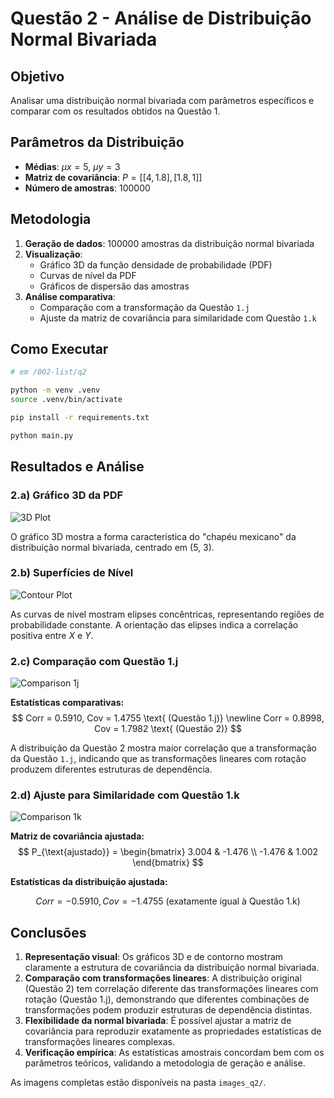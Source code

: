 # Questão 2 - Análise de Distribuição Normal Bivariada

## Objetivo

Analisar uma distribuição normal bivariada com parâmetros específicos e comparar com os resultados obtidos na Questão 1.

## Parâmetros da Distribuição

- **Médias**: $μx = 5$, $μy = 3$
- **Matriz de covariância**: $P = [[4, 1.8], [1.8, 1]]$
- **Número de amostras**: $100000$

## Metodologia

1. **Geração de dados**: $100000$ amostras da distribuição normal bivariada
2. **Visualização**:
   - Gráfico 3D da função densidade de probabilidade (PDF)
   - Curvas de nível da PDF
   - Gráficos de dispersão das amostras
3. **Análise comparativa**:
   - Comparação com a transformação da Questão `1.j`
   - Ajuste da matriz de covariância para similaridade com Questão `1.k`

## Como Executar

```bash
# em /002-list/q2

python -m venv .venv  
source .venv/bin/activate

pip install -r requirements.txt  

python main.py
```

## Resultados e Análise

### 2.a) Gráfico 3D da PDF

![3D Plot](images_q2/2a_3d.png)

O gráfico 3D mostra a forma característica do "chapéu mexicano" da distribuição normal bivariada, centrado em ($5$, $3$).

### 2.b) Superfícies de Nível

![Contour Plot](images_q2/2b_contour.png)

As curvas de nível mostram elipses concêntricas, representando regiões de probabilidade constante. A orientação das elipses indica a correlação positiva entre $X$ e $Y$.

### 2.c) Comparação com Questão 1.j

![Comparison 1j](images_q2/2c_comparison_1j.png)

**Estatísticas comparativas:**
$$
  Corr = 0.5910, Cov = 1.4755 \text{ (Questão 1.j)} \newline
  Corr = 0.8998, Cov = 1.7982 \text{ (Questão 2)}
$$

A distribuição da Questão 2 mostra maior correlação que a transformação da Questão `1.j`, indicando que as transformações lineares com rotação produzem diferentes estruturas de dependência.

### 2.d) Ajuste para Similaridade com Questão 1.k

![Comparison 1k](images_q2/2d_comparison_1k.png)

**Matriz de covariância ajustada:**
$$
P_{\text{ajustado}} =
\begin{bmatrix}
3.004 & -1.476 \\
-1.476 & 1.002
\end{bmatrix}
$$

**Estatísticas da distribuição ajustada:**

$$
  Corr = -0.5910, Cov = -1.4755 \text{ (exatamente igual à Questão 1.k)}
$$

## Conclusões

1. **Representação visual**: Os gráficos 3D e de contorno mostram claramente a estrutura de covariância da distribuição normal bivariada.
2. **Comparação com transformações lineares**: A distribuição original (Questão 2) tem correlação diferente das transformações lineares com rotação (Questão 1.j), demonstrando que diferentes combinações de transformações podem produzir estruturas de dependência distintas.
3. **Flexibilidade da normal bivariada**: É possível ajustar a matriz de covariância para reproduzir exatamente as propriedades estatísticas de transformações lineares complexas.
4. **Verificação empírica**: As estatísticas amostrais concordam bem com os parâmetros teóricos, validando a metodologia de geração e análise.

As imagens completas estão disponíveis na pasta `images_q2/`.
